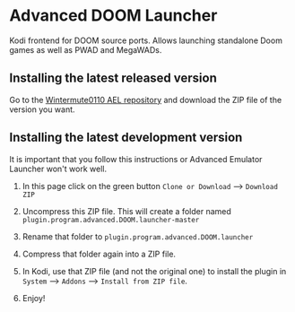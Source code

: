 # Advanced DOOM Launcher #

Kodi frontend for DOOM source ports. Allows launching standalone Doom games as well as
PWAD and MegaWADs.

## Installing the latest released version ##

Go to the [Wintermute0110 AEL repository] and download the ZIP file of the version you want.

[Wintermute0110 AEL repository]: https://github.com/Wintermute0110/repository.wintermute0110/tree/master/plugin.program.advanced.doom.launcher

## Installing the latest development version ##

It is important that you follow this instructions or Advanced Emulator Launcher won't work well.

  1) In this page click on the green button `Clone or Download` --> `Download ZIP`

  2) Uncompress this ZIP file. This will create a folder named `plugin.program.advanced.DOOM.launcher-master`

  3) Rename that folder to `plugin.program.advanced.DOOM.launcher`

  4) Compress that folder again into a ZIP file. 

  5) In Kodi, use that ZIP file (and not the original one) to install the plugin in 
     `System` --> `Addons` --> `Install from ZIP file`.

  6) Enjoy!
